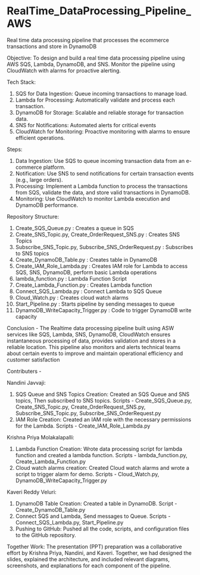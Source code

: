# RealTime_DataProcessing_Pipeline_AWS
Real time data processing pipeline that processes the ecommerce transactions and store in DynamoDB


Objective: To design and build a real time data processing pipeline using AWS SQS, Lambda, DynamoDB, and SNS. Monitor the pipeline using CloudWatch with alarms for proactive alerting.

Tech Stack:

1. SQS for Data Ingestion: Queue incoming transactions to manage load.
2. Lambda for Processing: Automatically validate and process each transaction.
3. DynamoDB for Storage: Scalable and reliable storage for transaction data.
4. SNS for Notifications: Automated alerts for critical events
5. CloudWatch for Monitoring: Proactive monitoring with alarms to ensure efficient operations.


Steps:
1.	Data Ingestion: Use SQS to queue incoming transaction data from an e-commerce platform.
2.	Notification: Use SNS to send notifications for certain transaction events (e.g., large orders).
3.	Processing: Implement a Lambda function to process the transactions from SQS, validate the data, and store valid transactions in DynamoDB.
4.	Monitoring: Use CloudWatch to monitor Lambda execution and DynamoDB performance.


Repository Structure:

1. Create_SQS_Queue.py : Creates a queue in SQS
2. Create_SNS_Topic.py, Create_OrderRequest_SNS.py : Creates SNS Topics
3. Subscribe_SNS_Topic.py, Subscribe_SNS_OrderRequest.py : Subscribes to SNS topics
4. Create_DynamoDB_Table.py : Creates table in DynamoDB
5. Create_IAM_Role_Lambda.py : Creates IAM role for Lambda to access SQS, SNS, DynamoDB, perform basic Lambda operations
6. lambda_function.py : Lambda Function Script
7. Create_Lambda_Function.py : Creates Lambda function 
8. Connect_SQS_Lambda.py : Connect Lambda to SQS Queue
9. Cloud_Watch.py : Creates cloud watch alarms
10. Start_Pipeline.py : Starts pipeline by sending messages to queue
11. DynamoDB_WriteCapacity_Trigger.py : Code to trigger DynamoDB write capacity

Conclusion - The Realtime data processing pipeline built using ASW services like SQS, Lambda, SNS, DynamoDB, CloudWatch ensures instantaneous processing of data, provides validation and stores in a reliable location. This pipeline also monitors and alerts technical teams about certain events to improve and maintain operational efficiency and customer satisfaction


Contributers -

Nandini Javvaji:
   1. SQS Queue and SNS Topics Creation: Created an SQS Queue and SNS topics, Then subscribed to SNS topics. Scripts - Create_SQS_Queue.py, Create_SNS_Topic.py, Create_OrderRequest_SNS.py, Subscribe_SNS_Topic.py, Subscribe_SNS_OrderRequest.py
   2. IAM Role Creation: Created an IAM role with the necessary permissions for the Lambda. Scripts - Create_IAM_Role_Lambda.py

Krishna Priya Molakalapalli: 
  1. Lambda Function Creation: Wrote data processing script for lambda function and created a lambda function. Scripts - lambda_function.py, Create_Lambda_Function.py
  2. Cloud watch alarms creation: Created Cloud watch alarms and wrote a script to trigger alarm for demo. Scripts -  Cloud_Watch.py, DynamoDB_WriteCapacity_Trigger.py

Kaveri Reddy Veluri: 
  1. DynamoDB Table Creation: Created a table in DynamoDB. Script - Create_DynamoDB_Table.py
  2. Connect SQS and Lambda, Send messages to Queue. Scripts - Connect_SQS_Lambda.py, Start_Pipeline.py
  3. Pushing to GitHub: Pushed all the code, scripts, and configuration files to the GitHub repository.

Together Work: The presentation (PPT) preparation was a collaborative effort by Krishna Priya, Nandini, and Kaveri. Together, we had designed the slides, explained the architecture, and included relevant diagrams, screenshots, and explanations for each component of the pipeline.
